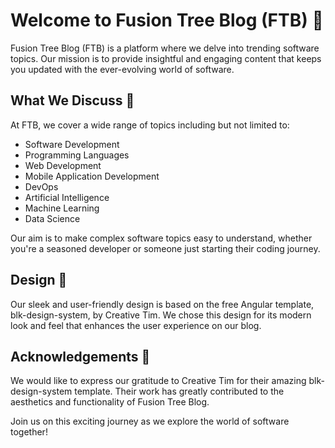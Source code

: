 # Welcome to Fusion Tree Blog (FTB) 🌳

Fusion Tree Blog (FTB) is a platform where we delve into trending software topics. Our mission is to provide insightful and engaging content that keeps you updated with the ever-evolving world of software.

## What We Discuss 💬

At FTB, we cover a wide range of topics including but not limited to:

- Software Development
- Programming Languages
- Web Development
- Mobile Application Development
- DevOps
- Artificial Intelligence
- Machine Learning
- Data Science

Our aim is to make complex software topics easy to understand, whether you're a seasoned developer or someone just starting their coding journey.

## Design 🎨

Our sleek and user-friendly design is based on the free Angular template, blk-design-system, by Creative Tim. We chose this design for its modern look and feel that enhances the user experience on our blog.

## Acknowledgements 🙏

We would like to express our gratitude to Creative Tim for their amazing blk-design-system template. Their work has greatly contributed to the aesthetics and functionality of Fusion Tree Blog.

Join us on this exciting journey as we explore the world of software together!